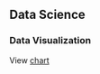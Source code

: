 ## Data Science
### Data Visualization

View [chart](https://hernanzini.github.io/infovis/mom2021w36.html) 
